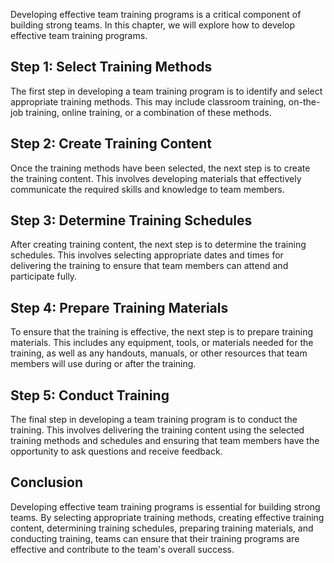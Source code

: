 


Developing effective team training programs is a critical component of building strong teams. In this chapter, we will explore how to develop effective team training programs.

## Step 1: Select Training Methods

The first step in developing a team training program is to identify and select appropriate training methods. This may include classroom training, on-the-job training, online training, or a combination of these methods.

## Step 2: Create Training Content

Once the training methods have been selected, the next step is to create the training content. This involves developing materials that effectively communicate the required skills and knowledge to team members.

## Step 3: Determine Training Schedules

After creating training content, the next step is to determine the training schedules. This involves selecting appropriate dates and times for delivering the training to ensure that team members can attend and participate fully.

## Step 4: Prepare Training Materials

To ensure that the training is effective, the next step is to prepare training materials. This includes any equipment, tools, or materials needed for the training, as well as any handouts, manuals, or other resources that team members will use during or after the training.

## Step 5: Conduct Training

The final step in developing a team training program is to conduct the training. This involves delivering the training content using the selected training methods and schedules and ensuring that team members have the opportunity to ask questions and receive feedback.

## Conclusion

Developing effective team training programs is essential for building strong teams. By selecting appropriate training methods, creating effective training content, determining training schedules, preparing training materials, and conducting training, teams can ensure that their training programs are effective and contribute to the team's overall success.
